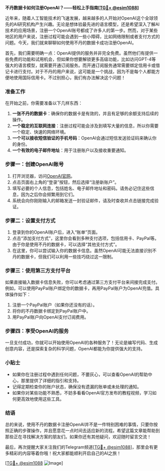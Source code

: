 **不丹数据卡如何注册OpenAI？——轻松上手指南[[TG💪+ @esim1088](https://t.me/s/esim1088)]**

近年来，随着人工智能技术的飞速发展，越来越多的人开始对OpenAI这个全球领先的AI研究机构产生兴趣。无论是想体验最先进的语言模型，还是希望深入了解AI技术的应用场景，注册一个OpenAI账号都成了许多人的第一步。然而，对于某些地区的用户来说，注册过程可能会遇到一些小障碍，比如网络限制或者支付方式的问题。今天，我们就来聊聊如何使用不丹的数据卡成功注册OpenAI。

首先，我们需要明确一点：OpenAI提供的服务并非完全免费。虽然他们有提供一些免费的功能和试用机会，但如果你想要解锁更多高级功能，比如访问GPT-4等强大的语言模型，就需要开通订阅服务。而开通订阅服务通常需要绑定信用卡或借记卡进行支付。对于不丹的用户来说，这可能是一个挑战，因为不是每个人都能方便地使用国际信用卡。不过别担心，我们有办法解决这个问题！

### **准备工作**
在开始之前，你需要准备以下几样东西：
1. **一张不丹的数据卡**：确保你的数据卡是有效的，并且有足够的余额支持后续的操作。
2. **一个稳定的互联网连接**：注册过程可能会涉及到填写大量的信息，所以你需要一个稳定、快速的网络环境。
3. **一个可以接收短信验证的手机号码**：OpenAI会通过短信发送验证码来确认你的身份。
4. **一个有效的电子邮件地址**：用于注册账户以及接收重要通知。

### **步骤一：创建OpenAI账号**
1. 打开浏览器，访问[OpenAI官网](https://openai.com/)。
2. 点击页面右上角的“登录”按钮，然后选择“注册新账户”。
3. 填写必要的个人信息，包括姓名、电子邮件地址和密码。请务必记住这些信息，因为之后你会频繁用到它们。
4. 系统会向你刚刚输入的邮箱发送一封验证邮件，请及时查收并点击链接完成验证。

### **步骤二：设置支付方式**
1. 登录到你的OpenAI账户后，进入“账单”页面。
2. 点击“添加支付方式”，这里你会看到多种支付选项，包括信用卡、PayPal等。由于你是使用不丹的数据卡，可以选择“其他支付方式”。
3. 在这里，你可以尝试输入你的数据卡信息。虽然OpenAI可能无法直接识别不丹的数据卡，但我们可以利用一些技巧绕过这一限制。

### **步骤三：使用第三方支付平台**
如果直接输入数据卡信息失败，你可以考虑通过第三方支付平台来间接完成支付。例如，可以使用PayPal账户绑定你的数据卡，再用PayPal账户为OpenAI充值。具体操作如下：
1. 注册一个PayPal账户（如果你还没有的话）。
2. 将你的不丹数据卡绑定到PayPal账户中。
3. 用PayPal账户向OpenAI支付订阅费用。

### **步骤四：享受OpenAI的服务**
一旦支付成功，你就可以开始使用OpenAI的各种服务了！无论是编写代码、生成创意内容，还是探索复杂的科学问题，OpenAI都能为你提供强大的支持。

### **小贴士**
- 如果你在注册过程中遇到任何问题，不要灰心，可以查看OpenAI的帮助中心，那里提供了详细的指引和支持。
- 记得定期检查你的账户状态，确保没有遗漏的账单或未处理的通知。
- 如果你对某些功能不熟悉，不妨多看看OpenAI官方发布的教程视频，学习如何更高效地使用这些工具。

### **结语**
总的来说，使用不丹的数据卡注册OpenAI并不是一件特别困难的事情，只要你按照正确的步骤操作，并且愿意花一点时间去适应新的流程。希望这篇文章能帮助到那些正在寻找解决方案的朋友们。如果你还有其他疑问，欢迎随时留言交流！

最后，再次提醒大家关注我们的Telegram频道[[TG💪+ @esim1088](https://t.me/s/esim1088)]，那里会有更多精彩的内容等着你哦！祝大家都能顺利开启自己的AI之旅！

[[TG💪+ @esim1088](https://t.me/s/esim1088) ![Image](https://i.postimg.cc/4NQfJmqS/Snipaste-2025-05-13-00-14-12.png)]